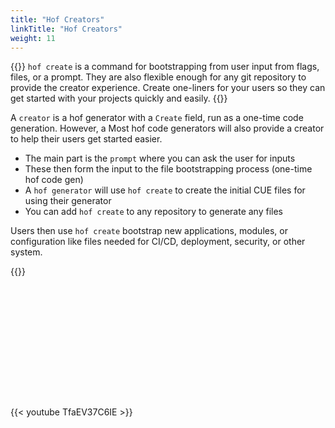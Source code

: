```yaml
---
title: "Hof Creators"
linkTitle: "Hof Creators"
weight: 11
---
```


{{<lead>}}
`hof create` is a command for bootstrapping
from user input from flags, files, or a prompt.
They are also flexible enough for any git repository
to provide the creator experience.
Create one-liners for your users so they can
get started with your projects quickly and easily.
{{</lead>}}

A `creator` is a hof generator with a `Create` field,
run as a one-time code generation.
However, a 
Most hof code generators will also provide a creator
to help their users get started easier.

- The main part is the `prompt` where you can ask the user for inputs
- These then form the input to the file bootstrapping process (one-time hof code gen)
- A `hof generator` will use `hof create` to create the initial CUE files for using their generator
- You can add `hof create` to any repository to generate any files

Users then use `hof create` bootstrap new applications, modules, or configuration
like files needed for CI/CD, deployment, security, or other system.

{{<childpages>}}

<div style="margin-bottom: 13rem;"></div>

{{< youtube TfaEV37C6IE >}}
